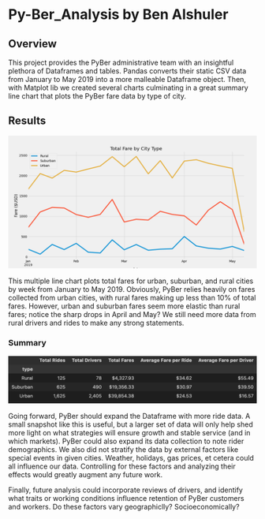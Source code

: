 # Py-Ber_Analysis by Ben Alshuler

## Overview
This project provides the PyBer administrative team with an insightful plethora of Dataframes and tables. Pandas converts their static CSV data from January to May 2019 into a more malleable Dataframe object. Then, with Matplot lib we created several charts culminating in a great summary line chart that plots the PyBer fare data by type of city. 

## Results
![Summary](analysis/PyBer_fare_summary.png?raw=true "PyBer Fare Summary")

This multiple line chart plots total fares for urban, suburban, and rural cities by week from January to May 2019. Obviously, PyBer relies heavily on fares collected from urban cities, with rural fares making up less than 10% of total fares. However, urban and suburban fares seem more elastic than rural fares; notice the sharp drops in April and May? We still need more data from rural drivers and rides to make any strong statements. 

### Summary


![Summary](analysis/PyBer_Sum_Table.png?raw=true "PyBer Fares by City Type")

Going forward, PyBer should expand the Dataframe with more ride data. A small snapshot like this is useful, but a larger set of data will only help shed more light on what strategies will ensure growth and stable service (and in which markets). PyBer could also expand its data collection to note rider demographics. We also did not stratify the data by external factors like special events in given cities. Weather, holidays, gas prices, et cetera could all influence our data. Controlling for these factors and analyzing their effects would greatly augment any future work. 

Finally, future analysis could incorporate reviews of drivers, and identify what traits or working conditions influence retention of PyBer customers and workers. Do these factors vary geographiclly? Socioeconomically? 
